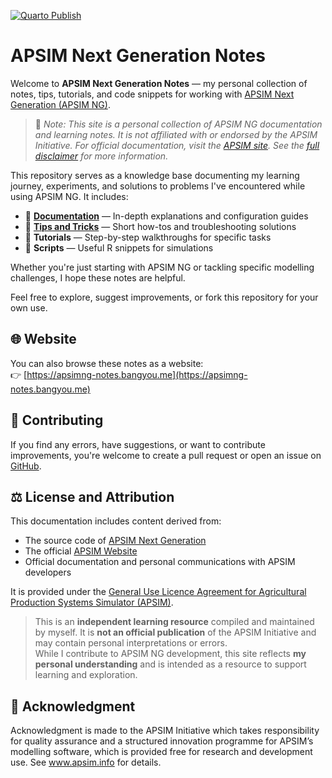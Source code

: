 [![Quarto Publish](https://github.com/byzheng/apsimng-notes/actions/workflows/publish.yml/badge.svg)](https://github.com/byzheng/apsimng-notes/actions/workflows/publish.yml)


# APSIM Next Generation Notes

Welcome to **APSIM Next Generation Notes** — my personal collection of notes, tips, tutorials, and code snippets for working with [APSIM Next Generation (APSIM NG)](https://www.apsim.info/apsim-next-generation/).

> 📌 *Note: This site is a personal collection of APSIM NG documentation and learning notes. It is not affiliated with or endorsed by the APSIM Initiative. For official documentation, visit the [APSIM site](https://www.apsim.info/). See the [full disclaimer](https://apsimng-notes.bangyou.me/disclaimer.qmd) for more information.*



This repository serves as a knowledge base documenting my learning journey, experiments, and solutions to problems I've encountered while using APSIM NG. It includes:

- 📘 **[Documentation](https://apsimng-notes.bangyou.me/docs/index.qmd)** — In-depth explanations and configuration guides  
- 🌾 **[Tips and Tricks](https://apsimng-notes.bangyou.me/tips/index.qmd)** — Short how-tos and troubleshooting solutions  
- 🧪 **Tutorials** — Step-by-step walkthroughs for specific tasks  
- 🔧 **Scripts** — Useful R snippets for simulations

Whether you're just starting with APSIM NG or tackling specific modelling challenges, I hope these notes are helpful.

Feel free to explore, suggest improvements, or fork this repository for your own use.

## 🌐 Website

You can also browse these notes as a website:  
👉 [https://apsimng-notes.bangyou.me](https://apsimng-notes.bangyou.me)

## 🤝 Contributing

If you find any errors, have suggestions, or want to contribute improvements, you're welcome to create a pull request or open an issue on [GitHub](https://github.com/byzheng/apsimng-notes).

## ⚖️ License and Attribution

This documentation includes content derived from:

- The source code of [APSIM Next Generation](https://github.com/APSIMInitiative/ApsimX)  
- The official [APSIM Website](https://www.apsim.info/)  
- Official documentation and personal communications with APSIM developers  

It is provided under the [General Use Licence Agreement for Agricultural Production Systems Simulator (APSIM)](LICENSE.md).

> This is an **independent learning resource** compiled and maintained by myself. It is **not an official publication** of the APSIM Initiative and may contain personal interpretations or errors.  
> While I contribute to APSIM NG development, this site reflects **my personal understanding** and is intended as a resource to support learning and exploration.


## 🙏 Acknowledgment

Acknowledgment is made to the APSIM Initiative which takes responsibility for quality assurance and a structured innovation programme for APSIM’s modelling software, which is provided free for research and development use. See www.apsim.info for details.
